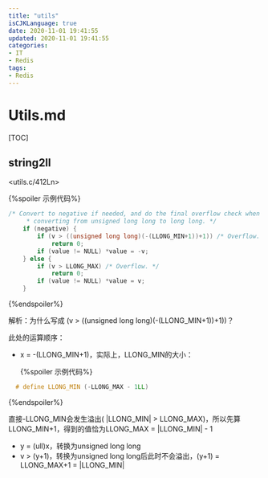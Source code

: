 ```yaml
---
title: "utils"
isCJKLanguage: true
date: 2020-11-01 19:41:55
updated: 2020-11-01 19:41:55
categories: 
- IT
- Redis
tags: 
- Redis
---
```


# Utils.md

[TOC]

## string2ll

<utils.c/412Ln>

{%spoiler 示例代码%}
```c
/* Convert to negative if needed, and do the final overflow check when
     * converting from unsigned long long to long long. */
    if (negative) {
        if (v > ((unsigned long long)(-(LLONG_MIN+1))+1)) /* Overflow. */
            return 0;
        if (value != NULL) *value = -v;
    } else {
        if (v > LLONG_MAX) /* Overflow. */
            return 0;
        if (value != NULL) *value = v;
    }
```
{%endspoiler%}

解析：为什么写成 (v > ((unsigned long long)(-(LLONG_MIN+1))+1))？

此处的运算顺序：

* x = -(LLONG_MIN+1)，实际上，LLONG_MIN的大小：

  {%spoiler 示例代码%}
```c
  # define LLONG_MIN (-LLONG_MAX - 1LL)
  ```
{%endspoiler%}

  直接-LLONG_MIN会发生溢出( |LLONG_MIN| > LLONG_MAX)，所以先算LLONG_MIN+1，得到的值恰为LLONG_MAX = |LLONG_MIN| - 1

* y = (ull)x，转换为unsigned long long
* v > (y+1)，转换为unsigned long long后此时不会溢出，(y+1) = LLONG_MAX+1 = |LLONG_MIN|